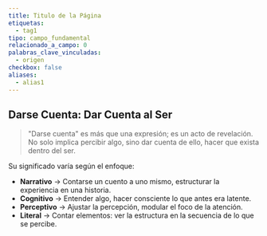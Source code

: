```yaml
---
title: Titulo de la Página
etiquetas:
  - tag1
tipo: campo_fundamental
relacionado_a_campo: 0
palabras_clave_vinculadas:
  - origen
checkbox: false
aliases:
  - alias1
---
```


## Darse Cuenta: Dar Cuenta al Ser

> "Darse cuenta" es más que una expresión; es un acto de revelación. No solo implica percibir algo, sino dar cuenta de ello, hacer que exista dentro del ser. 

Su significado varía según el enfoque: 

- **Narrativo** → Contarse un cuento a uno mismo, estructurar la experiencia en una historia.
- **Cognitivo** → Entender algo, hacer consciente lo que antes era latente. 
- **Perceptivo** → Ajustar la percepción, modular el foco de la atención. 
- **Literal** → Contar elementos: ver la estructura en la secuencia de lo que se percibe.